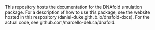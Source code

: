 This repository hosts the documentation for the DNAfold simulation package. For a description of how to use this package, see the website hosted in this respository (daniel-duke.github.io/dnafold-docs). For the actual code, see github.com/marcello-deluca/dnafold.
